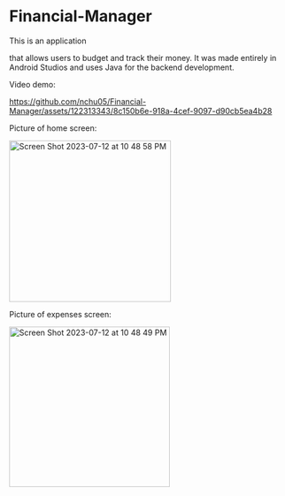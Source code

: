 # Financial-Manager
This is an application 


that allows users to budget and track their money. 
It was made entirely in Android Studios and uses Java for the backend development.

Video demo: 


https://github.com/nchu05/Financial-Manager/assets/122313343/8c150b6e-918a-4cef-9097-d90cb5ea4b28



Picture of home screen:

<img width="292" alt="Screen Shot 2023-07-12 at 10 48 58 PM" src="https://github.com/nchu05/Financial-Manager/assets/122313343/c894dec0-bba6-42c6-b793-42713e8c48d3">

Picture of expenses screen:

<img width="290" alt="Screen Shot 2023-07-12 at 10 48 49 PM" src="https://github.com/nchu05/Financial-Manager/assets/122313343/2203ba4a-909b-46dd-a50c-494c524b15e3">
